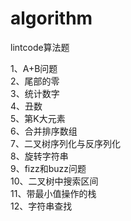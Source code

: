 # algorithm

lintcode算法题

1、A+B问题            
2、尾部的零      
3、统计数字      
4、丑数    
5、第K大元素       
6、合并排序数组    
7、二叉树序列化与反序列化   
8、旋转字符串     
9、fizz和buzz问题       
10、二叉树中搜索区间     
11、带最小值操作的栈     
12、字符串查找